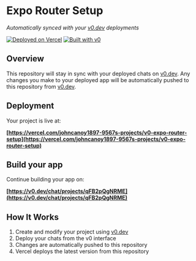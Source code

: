 # Expo Router Setup

*Automatically synced with your [v0.dev](https://v0.dev) deployments*

[![Deployed on Vercel](https://img.shields.io/badge/Deployed%20on-Vercel-black?style=for-the-badge&logo=vercel)](https://vercel.com/johncanoy1897-9567s-projects/v0-expo-router-setup)
[![Built with v0](https://img.shields.io/badge/Built%20with-v0.dev-black?style=for-the-badge)](https://v0.dev/chat/projects/qFB2pQgNRME)

## Overview

This repository will stay in sync with your deployed chats on [v0.dev](https://v0.dev).
Any changes you make to your deployed app will be automatically pushed to this repository from [v0.dev](https://v0.dev).

## Deployment

Your project is live at:

**[https://vercel.com/johncanoy1897-9567s-projects/v0-expo-router-setup](https://vercel.com/johncanoy1897-9567s-projects/v0-expo-router-setup)**

## Build your app

Continue building your app on:

**[https://v0.dev/chat/projects/qFB2pQgNRME](https://v0.dev/chat/projects/qFB2pQgNRME)**

## How It Works

1. Create and modify your project using [v0.dev](https://v0.dev)
2. Deploy your chats from the v0 interface
3. Changes are automatically pushed to this repository
4. Vercel deploys the latest version from this repository
